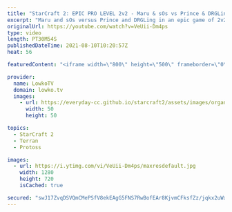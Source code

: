 ```yaml
---
title: "StarCraft 2: EPIC PRO LEVEL 2v2 - Maru & sOs vs Prince & DRGLing!"
excerpt: "Maru and sOs versus Prince and DRGLing in an epic game of 2v2 in StarCraft 2.  OlimoLeague on Patreon: https://www.patreon.com/olimoley  More professional 2v2: https://youtu.be/qk3OKS90ckA StarCraft 2 Free For All: https://youtu.be/hmLp9wr8ASo  Support my work on Patreon: http://www.patreon.com/lowkotv"
originalUrl: https://youtube.com/watch?v=VeUii-Dm4ps
type: video
length: PT30M54S
publishedDateTime: 2021-08-10T10:20:57Z
heat: 56

featuredContent: "<iframe width=\"800\" height=\"500\" frameborder=\"0\" src=\"https://www.youtube.com/embed/VeUii-Dm4ps\" allow=\"accelerometer; autoplay; encrypted-media; gyroscope; picture-in-picture\" allowfullscreen></iframe>"

provider:
  name: LowkoTV
  domain: lowko.tv
  images:
    - url: https://everyday-cc.github.io/starcraft2/assets/images/organizations/lowko.tv-50x50.jpg
      width: 50
      height: 50

topics:
  - StarCraft 2
  - Terran
  - Protoss

images:
  - url: https://i.ytimg.com/vi/VeUii-Dm4ps/maxresdefault.jpg
    width: 1280
    height: 720
    isCached: true

secured: "swJ17ZvqDSVQmCMePSfV8ekEAgG5FNS7RwBofEAr8KjvmCFksfZz/jqkx2uWxM+ZWs5URsVZvORbBPDt0Ohqu6SnSeUgeVcl47/sWXX9pvGmFDD690yNn7zXt6txfjlQYgR5dqSNQLi9EyZxRFqpJEaYKdnSb7quaZJ888OoQpx8YojF8dae0WfjxI2nZiYL1tHuPRFSIFZhm/27WAjhSknrJZcXZx8T59qTgbWKcwg84+q1YS5gSRyq1c8iMSsUxsBYBHFVFabcsWrL3W1pmaOu+h12KwquBwbgios1yTstE7b7Lcp1SIOWmaXmotW778JOH1JFvG7Cw6m21qqcXhU/VCmbvOP/A8az7INZ3mXkSPITicCye/zdIzpMMR09z0NFUBRjYiSIKjGVx0wc53UbS9/4nql6vJkBWxD+bRc=;1v8KvoMpKs0h9NJukLCRNQ=="
---
```


